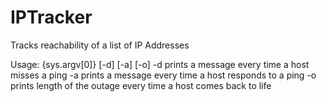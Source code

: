 # IPTracker
Tracks reachability of a list of IP Addresses

Usage: {sys.argv[0]} [-d] [-a] [-o]
    -d prints a message every time a host misses a ping
    -a prints a message every time a host responds to a ping
    -o prints length of the outage every time a host comes back to life

